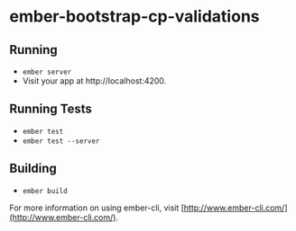 # ember-bootstrap-cp-validations

## Running

* `ember server`
* Visit your app at http://localhost:4200.

## Running Tests

* `ember test`
* `ember test --server`

## Building

* `ember build`

For more information on using ember-cli, visit [http://www.ember-cli.com/](http://www.ember-cli.com/).

[npm]: https://www.npmjs.org/package/ember-bootstrap-cp-validations
[npm-badge]: https://img.shields.io/npm/v/ember-bootstrap-cp-validations.svg?style=flat-square
[travis]: https://travis-ci.org/offirgolan/ember-bootstrap-cp-validations
[travis-badge]: https://img.shields.io/travis/offirgolan/ember-bootstrap-cp-validations/master.svg?style=flat-square
[embadge]: http://embadge.io/
[ember-badge]: http://embadge.io/v1/badge.svg?start=1.13.0
